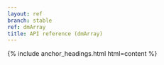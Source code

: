 ```yaml
---
layout: ref
branch: stable
ref: dmArray
title: API reference (dmArray)
---
```

{% include anchor_headings.html html=content %}
